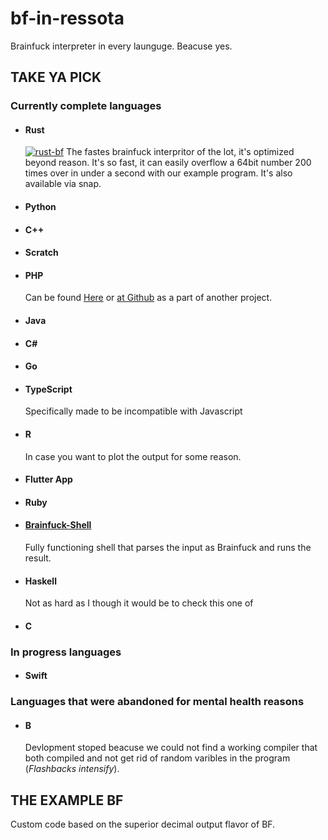 # bf-in-ressota
Brainfuck interpreter in every launguge. Beacuse yes.
## <b>TAKE YA PICK</b>
### Currently complete languages
- #### Rust
    [![rust-bf](https://snapcraft.io//rust-bf/badge.svg)](https://snapcraft.io/rust-bf)
    The fastes brainfuck interpritor of the lot, it's optimized beyond reason. It's so fast, it can easily overflow a 64bit number 200 times over in under a second with our example program. It's also available via snap.
- #### Python
- #### C++
- #### Scratch
- #### PHP
    Can be found [Here](http://brainfucked.qrl.nz) or [at Github](https://github.com/LaSpruca/brainfuck-php) as a part of another project.
- #### Java
- #### C#
- #### Go
- #### TypeScript
    Specifically made to be incompatible with Javascript
- #### R
    In case you want to plot the output for some reason.
- #### Flutter App
- #### Ruby
- #### [Brainfuck-Shell](https://github.com/Fallstop/brainfuck-shell)
    Fully functioning shell that parses the input as Brainfuck and runs the result.
- #### Haskell
    Not as hard as I though it would be to check this one of
- #### C

### In progress languages
- #### Swift
### Languages that were abandoned for mental health reasons
- #### B 
    Devlopment stoped beacuse we could not find a working compiler that both compiled and not get rid of random varibles in the program (*Flashbacks intensify*).

## <b>THE EXAMPLE BF</b>
Custom code based on the superior decimal output flavor of BF.
